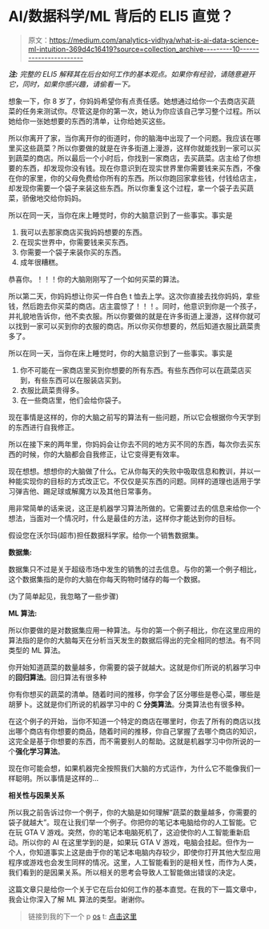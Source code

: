 # AI/数据科学/ML 背后的 ELI5 直觉？

> 原文：<https://medium.com/analytics-vidhya/what-is-ai-data-science-ml-intuition-369d4c16419?source=collection_archive---------10----------------------->

***注:*** *完整的 ELI5 解释其在后台如何工作的基本观点。如果你有经验，请随意避开它，同时，如果你感兴趣，请偷看一下。*

想象一下，你 8 岁了，你妈妈希望你有点责任感。她想通过给你一个去商店买蔬菜的任务来测试你。尽管这是你的第一次，她认为你应该自己学习整个过程。所以她给你一张她想要的东西的清单，让你给她买这些。

所以你离开了家，当你离开你的街道时，你的脑海中出现了一个问题。我应该在哪里买这些蔬菜？所以你要做的就是在许多街道上漫游，这样你就能找到一家可以买到蔬菜的商店。所以最后一个小时后，你找到一家商店，去买蔬菜。店主给了你想要的东西，却发现你没有钱。现在你意识到在现实世界里你需要钱来买东西，不像在你的家里，你的父母免费给你所有的东西。所以你跑回家拿些钱，付钱给店主，却发现你需要一个袋子来装这些东西。所以你重复这个过程，拿一个袋子去买蔬菜，骄傲地交给你妈妈。

所以在同一天，当你在床上睡觉时，你的大脑意识到了一些事实。事实是

1.  我可以去那家商店买我妈妈想要的东西。
2.  在现实世界中，你需要钱来买东西。
3.  你需要一个袋子来装你买的东西。
4.  成年很糟糕。

恭喜你。！！！你的大脑刚刚写了一个如何买菜的算法。

所以第二天，你妈妈想让你买一件白色 t 恤去上学。这次你直接去找你妈妈，拿些钱，然后跑去你买菜的商店。店主震惊了！！！。同时，他意识到你是一个孩子，并礼貌地告诉你，他不卖衣服。所以你要做的就是在许多街道上漫游，这样你就可以找到一家可以买到你的衣服的商店。所以你买你想要的，然后知道衣服比蔬菜贵多了。

所以在同一天，当你在床上睡觉时，你的大脑意识到了一些事实。事实是

1.  你不可能在一家商店里买到你想要的所有东西。有些东西你可以在蔬菜店买到，有些东西可以在服装店买到。
2.  衣服比蔬菜贵得多。
3.  在一些商店里，他们会给你袋子。

现在事情是这样的，你的大脑之前写的算法有一些问题，所以它会根据你今天学到的东西进行自我修正。

所以在接下来的两年里，你妈妈会让你去不同的地方买不同的东西，每次你去买东西的时候，你的大脑都会自我修正，让它变得更有效率。

现在想想。想想你的大脑做了什么。它从你每天的失败中吸取信息和教训，并以一种能实现你的目标的方式改正它。不仅仅是买东西的问题。同样的道理也适用于学习弹吉他、踢足球或解魔方以及其他日常事务。

用非常简单的话来说，这正是机器学习算法所做的。它需要过去的信息来给你一个想法，当面对一个情况时，什么是最佳的方法，这样你才能达到你的目标。

假设您在沃尔玛(超市)担任数据科学家。给你一个销售数据集。

**数据集:**

数据集只不过是关于超级市场中发生的销售的过去信息。与你的第一个例子相比，这个数据集指的是你的大脑在你每天购物时储存的每一个数据。

(为了简单起见，我忽略了一些步骤)

**ML 算法:**

所以你要做的是对数据集应用一种算法。与你的第一个例子相比，你在这里应用的算法指的是你的大脑每天在分析当天发生的数据后得出的完全相同的想法。有不同类型的 ML 算法。

你开始知道蔬菜的数量越多，你需要的袋子就越大。这就是你们所说的机器学习中的**回归算法**。回归算法有很多种

你有你想买的蔬菜的清单。随着时间的推移，你学会了区分哪些是卷心菜，哪些是胡萝卜。这就是你们所说的机器学习中的 C **分类算法**。分类算法也有很多种。

在这个例子的开始，当你不知道一个特定的商店在哪里时，你去了所有的商店以找出哪个商店有你想要的商品，随着时间的推移，你自己掌握了去哪个商店的知识，这完全是基于你想要的东西，而不需要别人的帮助。这就是机器学习中你所说的一个**强化学习算法**。

现在你可能会想，如果机器完全按照我们大脑的方式运作，为什么它不能像我们一样聪明。所以事情是这样的…

**相关性与因果关系**

所以我之前告诉过你一个例子，你的大脑是如何理解“蔬菜的数量越多，你需要的袋子就越大”。现在让我们举一个例子。你把你的笔记本电脑给你的人工智能。它在玩 GTA V 游戏。突然，你的笔记本电脑死机了，这迫使你的人工智能重新启动。所以你的 AI 在这里学到的是，如果玩 GTA V 游戏，电脑会挂起。但作为一个人，你知道事实上这是由于你的笔记本电脑内存较少，即使你打开其他大型应用程序或游戏也会发生同样的情况。这里，人工智能看到的是相关性，而作为人类，我们看到的是因果关系。所以相关的思考会导致人工智能做出错误的决定。

这篇文章只是给你一个关于它在后台如何工作的基本直觉。在我的下一篇文章中，我会让你深入了解 ML 算法的类型。谢谢你。

> 链接到我的下一个 p [os](https://joerishwanth444.medium.com/types-of-machine-learning-algorithms-in-depth-fb5a61bb431f) t: [点击这里](https://joerishwanth444.medium.com/types-of-machine-learning-algorithms-in-depth-fb5a61bb431f)